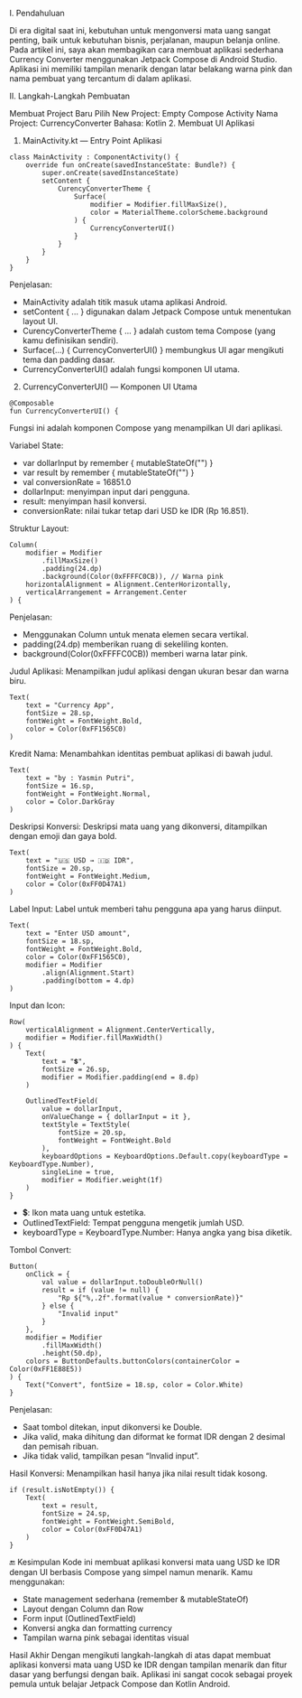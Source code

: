 I. Pendahuluan

Di era digital saat ini, kebutuhan untuk mengonversi mata uang sangat penting, baik untuk kebutuhan bisnis, perjalanan, maupun belanja online. Pada artikel ini, saya akan membagikan cara membuat aplikasi sederhana Currency Converter menggunakan Jetpack Compose di Android Studio. Aplikasi ini memiliki tampilan menarik dengan latar belakang warna pink dan nama pembuat yang tercantum di dalam aplikasi.

II. Langkah-Langkah Pembuatan

Membuat Project Baru
Pilih New Project: Empty Compose Activity
Nama Project: CurrencyConverter
Bahasa: Kotlin
    2. Membuat UI Aplikasi
1. MainActivity.kt — Entry Point Aplikasi
```
class MainActivity : ComponentActivity() {
    override fun onCreate(savedInstanceState: Bundle?) {
        super.onCreate(savedInstanceState)
        setContent {
            CurencyConverterTheme {
                Surface(
                    modifier = Modifier.fillMaxSize(),
                    color = MaterialTheme.colorScheme.background
                ) {
                    CurrencyConverterUI()
                }
            }
        }
    }
}
```
Penjelasan:

- MainActivity adalah titik masuk utama aplikasi Android.
- setContent { ... } digunakan dalam Jetpack Compose untuk menentukan layout UI.
- CurencyConverterTheme { ... } adalah custom tema Compose (yang kamu definisikan sendiri).
- Surface(...) { CurrencyConverterUI() } membungkus UI agar mengikuti tema dan padding dasar.
- CurrencyConverterUI() adalah fungsi komponen UI utama.

2. CurrencyConverterUI() — Komponen UI Utama
```
@Composable
fun CurrencyConverterUI() {
```
Fungsi ini adalah komponen Compose yang menampilkan UI dari aplikasi.

Variabel State:
- var dollarInput by remember { mutableStateOf("") }
- var result by remember { mutableStateOf("") }
- val conversionRate = 16851.0
- dollarInput: menyimpan input dari pengguna.
- result: menyimpan hasil konversi.
- conversionRate: nilai tukar tetap dari USD ke IDR (Rp 16.851).

Struktur Layout:
```
Column(
    modifier = Modifier
        .fillMaxSize()
        .padding(24.dp)
        .background(Color(0xFFFFC0CB)), // Warna pink
    horizontalAlignment = Alignment.CenterHorizontally,
    verticalArrangement = Arrangement.Center
) {
```
Penjelasan:
- Menggunakan Column untuk menata elemen secara vertikal.
- padding(24.dp) memberikan ruang di sekeliling konten.
- background(Color(0xFFFFC0CB)) memberi warna latar pink.

Judul Aplikasi: Menampilkan judul aplikasi dengan ukuran besar dan warna biru.
```
Text(
    text = "Currency App",
    fontSize = 28.sp,
    fontWeight = FontWeight.Bold,
    color = Color(0xFF1565C0)
)
```

Kredit Nama: Menambahkan identitas pembuat aplikasi di bawah judul.
```
Text(
    text = "by : Yasmin Putri",
    fontSize = 16.sp,
    fontWeight = FontWeight.Normal,
    color = Color.DarkGray
)
```

Deskripsi Konversi: Deskripsi mata uang yang dikonversi, ditampilkan dengan emoji dan gaya bold.
```
Text(
    text = "🇺🇸 USD → 🇮🇩 IDR",
    fontSize = 20.sp,
    fontWeight = FontWeight.Medium,
    color = Color(0xFF0D47A1)
)
```

Label Input: Label untuk memberi tahu pengguna apa yang harus diinput.
```
Text(
    text = "Enter USD amount",
    fontSize = 18.sp,
    fontWeight = FontWeight.Bold,
    color = Color(0xFF1565C0),
    modifier = Modifier
        .align(Alignment.Start)
        .padding(bottom = 4.dp)
)
```

Input dan Icon:
```
Row(
    verticalAlignment = Alignment.CenterVertically,
    modifier = Modifier.fillMaxWidth()
) {
    Text(
        text = "💲",
        fontSize = 26.sp,
        modifier = Modifier.padding(end = 8.dp)
    )

    OutlinedTextField(
        value = dollarInput,
        onValueChange = { dollarInput = it },
        textStyle = TextStyle(
            fontSize = 20.sp,
            fontWeight = FontWeight.Bold
        ),
        keyboardOptions = KeyboardOptions.Default.copy(keyboardType = KeyboardType.Number),
        singleLine = true,
        modifier = Modifier.weight(1f)
    )
}
```
- 💲: Ikon mata uang untuk estetika.
- OutlinedTextField: Tempat pengguna mengetik jumlah USD.
- keyboardType = KeyboardType.Number: Hanya angka yang bisa diketik.

Tombol Convert:
```
Button(
    onClick = {
        val value = dollarInput.toDoubleOrNull()
        result = if (value != null) {
            "Rp ${"%,.2f".format(value * conversionRate)}"
        } else {
            "Invalid input"
        }
    },
    modifier = Modifier
        .fillMaxWidth()
        .height(50.dp),
    colors = ButtonDefaults.buttonColors(containerColor = Color(0xFF1E88E5))
) {
    Text("Convert", fontSize = 18.sp, color = Color.White)
}
```
Penjelasan:

- Saat tombol ditekan, input dikonversi ke Double.
- Jika valid, maka dihitung dan diformat ke format IDR dengan 2 desimal dan pemisah ribuan.
- Jika tidak valid, tampilkan pesan “Invalid input”.

Hasil Konversi: Menampilkan hasil hanya jika nilai result tidak kosong.
```
if (result.isNotEmpty()) {
    Text(
        text = result,
        fontSize = 24.sp,
        fontWeight = FontWeight.SemiBold,
        color = Color(0xFF0D47A1)
    )
}
```

🔚 Kesimpulan
Kode ini membuat aplikasi konversi mata uang USD ke IDR dengan UI berbasis Compose yang simpel namun menarik. Kamu menggunakan:
- State management sederhana (remember & mutableStateOf)
- Layout dengan Column dan Row
- Form input (OutlinedTextField)
- Konversi angka dan formatting currency
- Tampilan warna pink sebagai identitas visual

Hasil Akhir 
Dengan mengikuti langkah-langkah di atas dapat membuat aplikasi konversi mata uang USD ke IDR dengan tampilan menarik dan fitur dasar yang berfungsi dengan baik. Aplikasi ini sangat cocok sebagai proyek pemula untuk belajar Jetpack Compose dan Kotlin Android.
